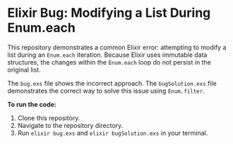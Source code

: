 # Elixir Bug: Modifying a List During Enum.each

This repository demonstrates a common Elixir error: attempting to modify a list during an `Enum.each` iteration.  Because Elixir uses immutable data structures, the changes within the `Enum.each` loop do not persist in the original list.

The `bug.exs` file shows the incorrect approach. The `bugSolution.exs` file demonstrates the correct way to solve this issue using `Enum.filter`.

**To run the code:**

1. Clone this repository.
2. Navigate to the repository directory.
3. Run `elixir bug.exs` and `elixir bugSolution.exs` in your terminal.
